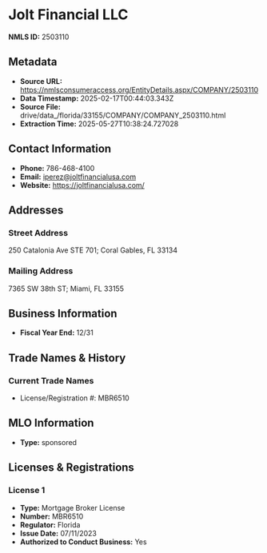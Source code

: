 # Jolt Financial LLC

**NMLS ID:** 2503110

## Metadata
- **Source URL:** https://nmlsconsumeraccess.org/EntityDetails.aspx/COMPANY/2503110
- **Data Timestamp:** 2025-02-17T00:44:03.343Z
- **Source File:** drive/data_/florida/33155/COMPANY/COMPANY_2503110.html
- **Extraction Time:** 2025-05-27T10:38:24.727028

## Contact Information
- **Phone:** 786-468-4100
- **Email:** iperez@joltfinancialusa.com
- **Website:** https://joltfinancialusa.com/

## Addresses
### Street Address
250 Catalonia Ave STE 701; Coral Gables, FL 33134

### Mailing Address
7365 SW 38th ST; Miami, FL 33155

## Business Information
- **Fiscal Year End:** 12/31

## Trade Names & History
### Current Trade Names
- License/Registration #: MBR6510

## MLO Information
- **Type:** sponsored

## Licenses & Registrations

### License 1
- **Type:** Mortgage Broker License
- **Number:** MBR6510
- **Regulator:** Florida
- **Issue Date:** 07/11/2023
- **Authorized to Conduct Business:** Yes
